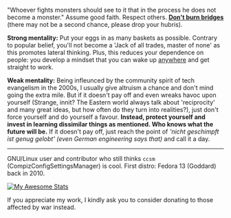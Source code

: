 "Whoever fights monsters should see to it that in the process he does not become a monster." Assume good faith. Respect others. **<ins>Don't burn bridges</ins>** (there may not be a second chance, please drop your hubris).

**Strong mentality:** Put your eggs in as many baskets as possible. Contrary to popular belief, you'll not become a 'Jack of all trades, master of none' as this promotes lateral thinking. Plus, this reduces your dependence on people: you develop a mindset that you can wake up <ins>anywhere</ins> and get straight to work.

**Weak mentality:** Being infleunced by the community spirit of tech evangelism in the 2000s, I usually give altruism a chance and don't mind going the extra mile. But if it doesn't pay off and even wreaks havoc upon yourself (Strange, innit? The Eastern world always talk about 'reciprocity' and many great ideas, but how often do they turn into realities?), just don't force yourself and do yourself a favour. **Instead, protect yourself and invest in learning dissimilar things as mentioned. Who knows what the future will be.** If it doesn't pay off, just reach the point of *'nicht geschimpft ist genug gelobt' (even German engineering says that)* and call it a day.

---

GNU/Linux user and contributor who still thinks `ccsm` (CompizConfigSettingsManager) is cool. First distro: Fedora 13 (Goddard) back in 2010.



[![My Awesome Stats](https://awesome-github-stats.azurewebsites.net/user-stats/alexpoone?cardType=level&preferLogin=false)](https://git.io/awesome-stats-card)

If you appreciate my work, I kindly ask you to consider donating to those affected by war instead.

<!--<blockquote cite="https://www.huxley.net/bnw/four.html">
  <p>Lot was dragging his feet. The men grabbed Lot’s arm, and the arms of his wife and daughters—<em>God was so merciful to them!</em>—and dragged them to safety outside the city. When they had them outside, Lot was told, “Now run for your life! Don’t look back! Don’t stop anywhere on the plain—run for the hills or you’ll be swept away.” [...] But Lot’s wife looked back and turned into a pillar of salt.</p>
  <footer><cite>— Gen 19:16-17,26</cite></footer>
</blockquote>
<hr></hr>-->
<!-- <div align="center"><p>We'll NEVER tire of supporting and donating to Ukraine!</p><p>Slava Ukraini, heroiam slava! Crimea is Ukraine!</p><a href="#"><img height="20" src="https://upload.wikimedia.org/wikipedia/commons/thumb/4/49/Flag_of_Ukraine.svg/320px-Flag_of_Ukraine.svg.png"></a> <a href="#"><img height="20" src="https://upload.wikimedia.org/wikipedia/commons/thumb/0/08/Flag_of_the_Crimean_Tatar_people.svg/320px-Flag_of_the_Crimean_Tatar_people.svg.png"></a></div>
<br>
<table>
  <tr>
    <td><p>Read<br>the docs</p></td><td>Modern turbo stack:<p><a href="https://doc.rust-lang.org/std/index.html"><img src="https://avatars.githubusercontent.com/u/5430905?s=48&v=4"></img></a> <a href="https://docs.python.org/3/tutorial/stdlib.html"><img src="https://avatars.githubusercontent.com/u/1525981?s=48&v=4"></img></a> <a href="https://actix.rs/docs/server"><img src="https://avatars.githubusercontent.com/u/32776943?s=48&v=4"></img></a> <a href="https://editor.swagger.io/?url=https://raw.githubusercontent.com/jmini/openapi-talk/master/OpenAPI-Spec/todo-backend.yaml"><img src="https://avatars.githubusercontent.com/u/7658037?s=48&v=4"></img></a> <a href="https://tokio.rs/tokio/tutorial/hello-tokio"><img src="https://avatars.githubusercontent.com/u/20248544?s=48&v=4"></img></a> <a href="https://www.mongodb.com/docs/drivers/rust/current/fundamentals/crud/read-operations/retrieve/"><img src="https://avatars.githubusercontent.com/u/45120?s=48&v=4"></img></a><span>Any SMTP Server</span></p></td>
    <td>Monetisation:<p><a href="https://www.braintreegateway.com/"><img src="https://avatars.githubusercontent.com/u/3453?s=48&v=4"></img></a> <a target="_blank" href="https://adsense.google.com/"><img height="48" src="https://upload.wikimedia.org/wikipedia/en/2/2e/Adsense_rebranded_with_a_new_logo.png"></img></a> <a target="_blank" href="https://doc.courtbouillon.org/weasyprint/stable/first_steps.html#quickstart"><img height="48" src="https://avatars.githubusercontent.com/u/870325?s=48&v=4"></img></a></p></td>
    <td>Occasionally used:<p><a href="https://doc.qt.io/qtforpython-6/modules.html"><img src="https://avatars.githubusercontent.com/u/159455?s=48&v=4"></img></a> <a href="https://docs.fastlane.tools/"><img src="https://avatars.githubusercontent.com/u/11098337?s=48&v=4"></img></a></p>
</td>
  </tr>
</table> -->
